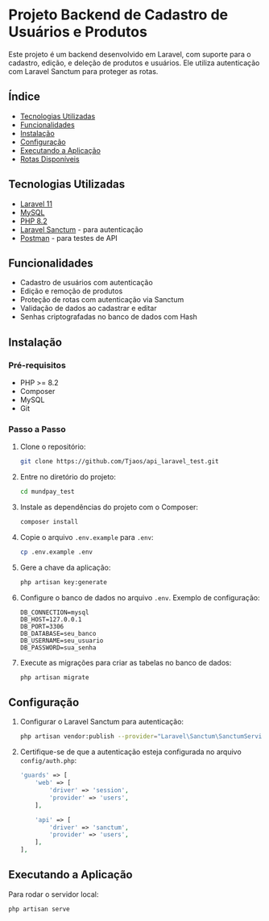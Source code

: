 # Projeto Backend de Cadastro de Usuários e Produtos

Este projeto é um backend desenvolvido em Laravel, com suporte para o cadastro, edição, e deleção de produtos e usuários. Ele utiliza autenticação com Laravel Sanctum para proteger as rotas.

## Índice

- [Tecnologias Utilizadas](#tecnologias-utilizadas)
- [Funcionalidades](#funcionalidades)
- [Instalação](#instalação)
- [Configuração](#configuração)
- [Executando a Aplicação](#executando-a-aplicação)
- [Rotas Disponíveis](#rotas-disponíveis)

## Tecnologias Utilizadas

- [Laravel 11](https://laravel.com/)
- [MySQL](https://www.mysql.com/)
- [PHP 8.2](https://www.php.net/releases/8.2/en.php)
- [Laravel Sanctum](https://laravel.com/docs/11.x/sanctum) - para autenticação
- [Postman](https://www.postman.com/) - para testes de API

## Funcionalidades

- Cadastro de usuários com autenticação
- Edição e remoção de produtos
- Proteção de rotas com autenticação via Sanctum
- Validação de dados ao cadastrar e editar
- Senhas criptografadas no banco de dados com Hash

## Instalação

### Pré-requisitos

- PHP >= 8.2
- Composer
- MySQL
- Git

### Passo a Passo

1. Clone o repositório:

    ```bash
    git clone https://github.com/Tjaos/api_laravel_test.git
    ```

2. Entre no diretório do projeto:

    ```bash
    cd mundpay_test
    ```

3. Instale as dependências do projeto com o Composer:

    ```bash
    composer install
    ```

4. Copie o arquivo `.env.example` para `.env`:

    ```bash
    cp .env.example .env
    ```

5. Gere a chave da aplicação:

    ```bash
    php artisan key:generate
    ```

6. Configure o banco de dados no arquivo `.env`. Exemplo de configuração:

    ```
    DB_CONNECTION=mysql
    DB_HOST=127.0.0.1
    DB_PORT=3306
    DB_DATABASE=seu_banco
    DB_USERNAME=seu_usuario
    DB_PASSWORD=sua_senha
    ```

7. Execute as migrações para criar as tabelas no banco de dados:

    ```bash
    php artisan migrate
    ```

## Configuração

1. Configurar o Laravel Sanctum para autenticação:

    ```bash
    php artisan vendor:publish --provider="Laravel\Sanctum\SanctumServiceProvider"
    ```

2. Certifique-se de que a autenticação esteja configurada no arquivo `config/auth.php`:

    ```php
    'guards' => [
        'web' => [
            'driver' => 'session',
            'provider' => 'users',
        ],

        'api' => [
            'driver' => 'sanctum',
            'provider' => 'users',
        ],
    ],
    ```

## Executando a Aplicação

Para rodar o servidor local:

```bash
php artisan serve
